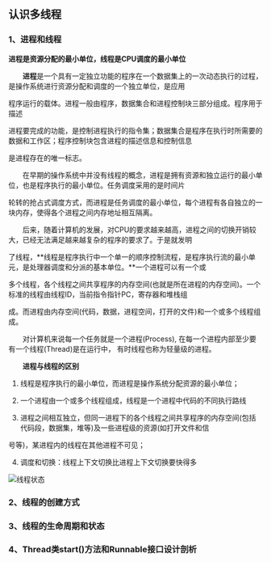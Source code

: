 ## 认识多线程

### 1、进程和线程

**进程是资源分配的最小单位，线程是CPU调度的最小单位**

　　**进程**是一个具有一定独立功能的程序在一个数据集上的一次动态执行的过程，是操作系统进行资源分配和调度的一个独立单位，是应用

程序运行的载体。进程一般由程序，数据集合和进程控制块三部分组成。程序用于描述

进程要完成的功能，是控制进程执行的指令集；数据集合是程序在执行时所需要的数据和工作区；程序控制块包含进程的描述信息和控制信息

是进程存在的唯一标志。

　　在早期的操作系统中并没有线程的概念，进程是拥有资源和独立运行的最小单位，也是程序执行的最小单位。任务调度采用的是时间片

轮转的抢占式调度方式，而进程是任务调度的最小单位，每个进程有各自独立的一块内存，使得各个进程之间内存地址相互隔离。

　　后来，随着计算机的发展，对CPU的要求越来越高，进程之间的切换开销较大，已经无法满足越来越复杂的程序的要求了。于是就发明

了线程，**线程是程序执行中一个单一的顺序控制流程，是程序执行流的最小单元，是处理器调度和分派的基本单位。**一个进程可以有一个或

多个线程，各个线程之间共享程序的内存空间(也就是所在进程的内存空间)。一个标准的线程由线程ID，当前指令指针PC，寄存器和堆栈组

成。而进程由内存空间(代码，数据，进程空间，打开的文件)和一个或多个线程组成。

　　对计算机来说每一个任务就是一个进程(Process), 在每一个进程内部至少要有一个线程(Thread)是在运行中， 有时线程也称为轻量级的进程。

　　**进程与线程的区别**

1. 线程是程序执行的最小单位，而进程是操作系统分配资源的最小单位；

2. 一个进程由一个或多个线程组成，线程是一个进程中代码的不同执行路线

3. 进程之间相互独立，但同一进程下的各个线程之间共享程序的内存空间(包括代码段，数据集，堆等)及一些进程级的资源(如打开文件和信

号等)，某进程内的线程在其他进程不可见；

4. 调度和切换：线程上下文切换比进程上下文切换要快得多

![线程状态](https://cdn.xwder.com/image/blog/xwder/1-20210129104956709.png)

### 2、线程的创建方式

### 3、线程的生命周期和状态

### 4、Thread类start()方法和Runnable接口设计剖析

